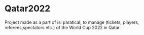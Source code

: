 # Qatar2022
Project made as a part of isi paratical, to manage (tickets, players, referees,spectators etc.) of the World Cup 2022 in Qatar.
